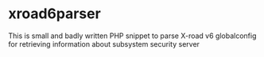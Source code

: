 # xroad6parser
This is small and badly written PHP snippet to parse X-road v6 globalconfig for retrieving information about subsystem security server  
